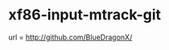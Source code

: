 xf86-input-mtrack-git
========================================

url = http://github.com/BlueDragonX/

